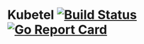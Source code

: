 # Kubetel [![Build Status](https://travis-ci.org/wish/kubetel.svg?branch=master)](https://travis-ci.org/wish/kubetel) [![Go Report Card](https://goreportcard.com/badge/github.com/wish/kubetel)](https://goreportcard.com/report/github.com/wish/kubetel)

